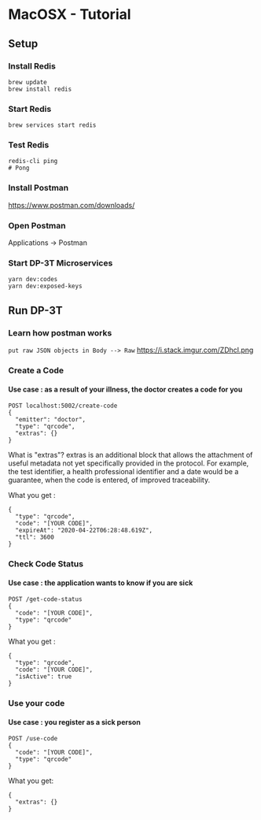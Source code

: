 
# MacOSX - Tutorial

## Setup

### Install Redis
```
brew update
brew install redis
```

### Start Redis
```
brew services start redis
```

### Test Redis
```
redis-cli ping
# Pong
```
### Install Postman
https://www.postman.com/downloads/

### Open Postman
Applications -> Postman

### Start DP-3T Microservices
```
yarn dev:codes
yarn dev:exposed-keys
```

## Run DP-3T

### Learn how postman works
```put raw JSON objects in Body --> Raw```
https://i.stack.imgur.com/ZDhcl.png

### Create a Code
#### Use case : as a result of your illness, the doctor creates a code for you
```
POST localhost:5002/create-code
{
  "emitter": "doctor",
  "type": "qrcode",
  "extras": {}
}
```

What is "extras"?
extras is an additional block that allows the attachment of useful metadata not yet specifically provided in the protocol.
For example, the test identifier, a health professional identifier and a date would be a guarantee, when the code is entered, of improved traceability.

What you get :
```
{
  "type": "qrcode",
  "code": "[YOUR CODE]",
  "expireAt": "2020-04-22T06:28:48.619Z",
  "ttl": 3600
}
```

### Check Code Status
#### Use case : the application wants to know if you are sick
```
POST /get-code-status
{
  "code": "[YOUR CODE]",
  "type": "qrcode"
}
```

What you get :
```
{
  "type": "qrcode",
  "code": "[YOUR CODE]",
  "isActive": true
}
```

### Use your code
#### Use case : you register as a sick person
```
POST /use-code
{
  "code": "[YOUR CODE]",
  "type": "qrcode"
}
```

What you get:
```
{
  "extras": {}
}
```
